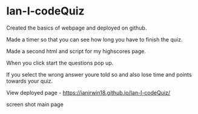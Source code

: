 # Ian-I-codeQuiz

Created the basics of webpage and deployed on github.

Made a timer so that you can see how long you have to finish the quiz.

Made a second html and script for my highscores page.

When you click start the questions pop up.

If you select the wrong answer youre told so and also lose time and points towards your quiz.

View deployed page - https://ianirwin18.github.io/Ian-I-codeQuiz/

screen shot main page








